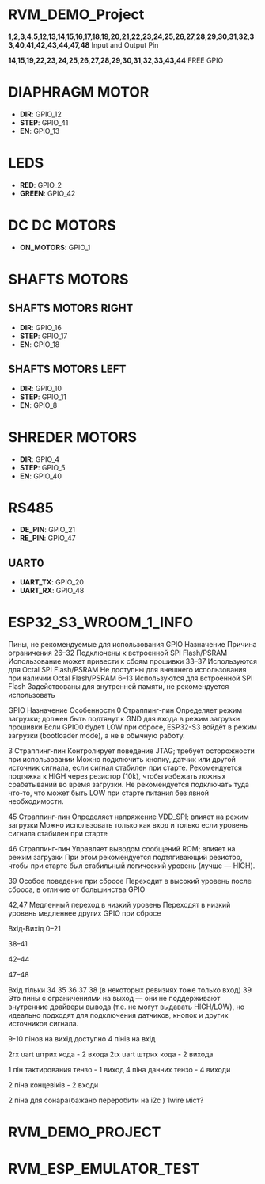 # RVM_DEMO_Project

**1,2,3,4,5,12,13,14,15,16,17,18,19,20,21,22,23,24,25,26,27,28,29,30,31,32,33,40,41,42,43,44,47,48** Input and Output Pin

**14,15,19,22,23,24,25,26,27,28,29,30,31,32,33,43,44** FREE GPIO

# DIAPHRAGM MOTOR
- **DIR**:  GPIO_12
- **STEP**: GPIO_41
- **EN**:   GPIO_13

# LEDS
- **RED**:   GPIO_2
- **GREEN**: GPIO_42

# DC DC MOTORS
- **ON_MOTORS**: GPIO_1

# SHAFTS MOTORS
 ## SHAFTS MOTORS RIGHT
 - **DIR**:  GPIO_16
 - **STEP**: GPIO_17
 - **EN**:   GPIO_18
 
  ## SHAFTS MOTORS LEFT
 - **DIR**:  GPIO_10
 - **STEP**: GPIO_11
 - **EN**:   GPIO_8

# SHREDER MOTORS
- **DIR**:  GPIO_4
- **STEP**: GPIO_5
- **EN**:   GPIO_40

# RS485
- **DE_PIN**: GPIO_21
- **RE_PIN**: GPIO_47
 ## UART0
 - **UART_TX**: GPIO_20
 - **UART_RX**: GPIO_48


# ESP32_S3_WROOM_1_INFO 
Пины, не рекомендуемые для использования
GPIO	Назначение	Причина ограничения
26–32	Подключены к встроенной SPI Flash/PSRAM	Использование может привести к сбоям прошивки
33–37	Используются для Octal SPI Flash/PSRAM	Не доступны для внешнего использования при наличии Octal Flash/PSRAM
6–13	Используются для встроенной SPI Flash	Задействованы для внутренней памяти, не рекомендуется использовать

GPIO	Назначение	Особенности
0	Страппинг-пин	Определяет режим загрузки; должен быть подтянут к GND для входа в режим загрузки прошивки
Если GPIO0 будет LOW при сбросе, ESP32-S3 войдёт в режим загрузки (bootloader mode), а не в обычную работу.

3	Страппинг-пин	Контролирует поведение JTAG; требует осторожности при использовании
Можно подключить кнопку, датчик или другой источник сигнала, если сигнал стабилен при старте.
Рекомендуется подтяжка к HIGH через резистор (10k), чтобы избежать ложных срабатываний во время загрузки.
Не рекомендуется подключать туда что-то, что может быть LOW при старте питания без явной необходимости.

45	Страппинг-пин	Определяет напряжение VDD_SPI; влияет на режим загрузки
Можно использовать только как вход и только если уровень сигнала стабилен при старте

46	Страппинг-пин	Управляет выводом сообщений ROM; влияет на режим загрузки
При этом рекомендуется подтягивающий резистор, чтобы при старте был стабильный логический уровень (лучше — HIGH).

39	Особое поведение при сбросе	Переходит в высокий уровень после сброса, в отличие от большинства GPIO

42,47	Медленный переход в низкий уровень	Переходят в низкий уровень медленнее других GPIO при сбросе

Вхід-Вихід
0–21

38–41

42–44

47–48

Вхід тільки
34
35
36
37
38 (в некоторых ревизиях тоже только вход)
39
Это пины с ограничениями на выход — они не поддерживают внутренние драйверы вывода (т.е. не могут выдавать HIGH/LOW), но идеально подходят для подключения датчиков, кнопок и других источников сигнала.

9-10 пінов на вихід доступно
4 пінів на вхід

2rx uart штрих кода - 2 входа
2tx uart штрих кода - 2 вихода 

1 пін тактирования тензо - 1 виход
4 піна данних тензо - 4 виходи 

2 піна концевіків - 2 входи

2 піна для сонара(бажано переробити на i2c ) 1wire міст?



# RVM_DEMO_PROJECT
# RVM_ESP_EMULATOR_TEST
